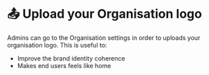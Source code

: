 # 📤 Upload your Organisation logo

Admins can go to the Organisation settings in order to uploads your organisation logo. This is useful to:

* Improve the brand identity coherence
* Makes end users feels like home



<figure><img src="../.gitbook/assets/Screen Cast 2023-01-20 at 11.48.32 AM.gif" alt=""><figcaption></figcaption></figure>
